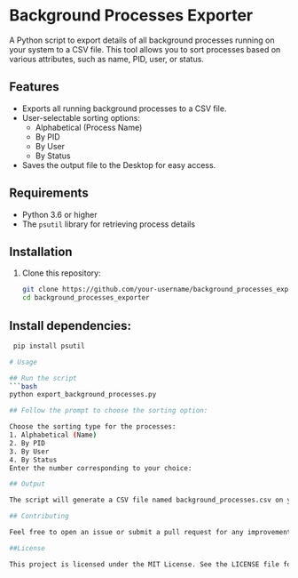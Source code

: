 # Background Processes Exporter

A Python script to export details of all background processes running on your system to a CSV file. This tool allows you to sort processes based on various attributes, such as name, PID, user, or status.

## Features
- Exports all running background processes to a CSV file.
- User-selectable sorting options:
  - Alphabetical (Process Name)
  - By PID
  - By User
  - By Status
- Saves the output file to the Desktop for easy access.

## Requirements
- Python 3.6 or higher
- The `psutil` library for retrieving process details

## Installation
1. Clone this repository:
   ```bash
   git clone https://github.com/your-username/background_processes_exporter.git
   cd background_processes_exporter

## Install dependencies:
   ```bash
    pip install psutil

# Usage

## Run the script
```bash
python export_background_processes.py

## Follow the prompt to choose the sorting option:

Choose the sorting type for the processes:
1. Alphabetical (Name)
2. By PID
3. By User
4. By Status
Enter the number corresponding to your choice:

## Output

The script will generate a CSV file named background_processes.csv on your Desktop.

## Contributing

Feel free to open an issue or submit a pull request for any improvements or bug fixes.

##License

This project is licensed under the MIT License. See the LICENSE file for details.

